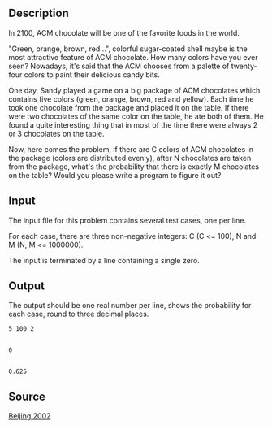 <h2>Description</h2><p>In 2100, ACM chocolate will be one of the favorite foods in the world.
</p>
"Green, orange, brown, red...", colorful sugar-coated shell maybe is the most attractive feature of ACM chocolate. How many colors have you ever seen? Nowadays, it's said that the ACM chooses from a palette of twenty-four colors to paint their delicious candy bits.

One day, Sandy played a game on a big package of ACM chocolates which contains five colors (green, orange, brown, red and yellow). Each time he took one chocolate from the package and placed it on the table. If there were two chocolates of the same color on the table, he ate both of them. He found a quite interesting thing that in most of the time there were always 2 or 3 chocolates on the table. 

Now, here comes the problem, if there are C colors of ACM chocolates in the package (colors are distributed evenly), after N chocolates are taken from the package, what's the probability that there is exactly M chocolates on the table? Would you please write a program to figure it out?
<h2>Input</h2><p>The input file for this problem contains several test cases, one per line.
</p>
For each case, there are three non-negative integers: C (C &lt;= 100), N and M (N, M &lt;= 1000000).

The input is terminated by a line containing a single zero.
<h2>Output</h2><p>The output should be one real number per line, shows the probability for each case, round to three decimal places.</p><pre><code class="language-input1">5 100 2

0
</code></pre><pre><code class="language-output1">0.625 
</code></pre><h2>Source</h2><a href="searchproblem?field=source&amp;key=Beijing+2002">Beijing 2002</a>